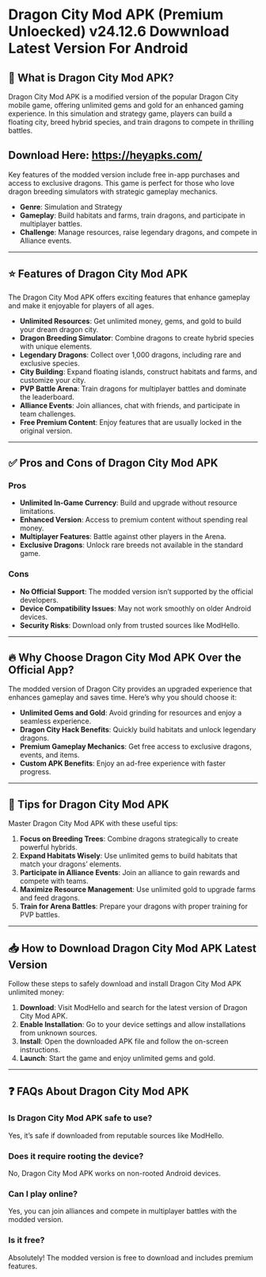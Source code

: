 # Dragon City Mod APK (Premium Unloecked) v24.12.6 Dowwnload Latest Version For Android

## 🐉 What is Dragon City Mod APK?

Dragon City Mod APK is a modified version of the popular Dragon City mobile game, offering unlimited gems and gold for an enhanced gaming experience. In this simulation and strategy game, players can build a floating city, breed hybrid species, and train dragons to compete in thrilling battles.

## Download Here: https://heyapks.com/

Key features of the modded version include free in-app purchases and access to exclusive dragons. This game is perfect for those who love dragon breeding simulators with strategic gameplay mechanics.

- **Genre**: Simulation and Strategy  
- **Gameplay**: Build habitats and farms, train dragons, and participate in multiplayer battles.  
- **Challenge**: Manage resources, raise legendary dragons, and compete in Alliance events.

---

## ⭐ Features of Dragon City Mod APK

The Dragon City Mod APK offers exciting features that enhance gameplay and make it enjoyable for players of all ages.

- **Unlimited Resources**: Get unlimited money, gems, and gold to build your dream dragon city.  
- **Dragon Breeding Simulator**: Combine dragons to create hybrid species with unique elements.  
- **Legendary Dragons**: Collect over 1,000 dragons, including rare and exclusive species.  
- **City Building**: Expand floating islands, construct habitats and farms, and customize your city.  
- **PVP Battle Arena**: Train dragons for multiplayer battles and dominate the leaderboard.  
- **Alliance Events**: Join alliances, chat with friends, and participate in team challenges.  
- **Free Premium Content**: Enjoy features that are usually locked in the original version.  

---

## ✅ Pros and Cons of Dragon City Mod APK

### Pros  
- **Unlimited In-Game Currency**: Build and upgrade without resource limitations.  
- **Enhanced Version**: Access to premium content without spending real money.  
- **Multiplayer Features**: Battle against other players in the Arena.  
- **Exclusive Dragons**: Unlock rare breeds not available in the standard game.  

### Cons  
- **No Official Support**: The modded version isn’t supported by the official developers.  
- **Device Compatibility Issues**: May not work smoothly on older Android devices.  
- **Security Risks**: Download only from trusted sources like ModHello.  

---

## 🔥 Why Choose Dragon City Mod APK Over the Official App?

The modded version of Dragon City provides an upgraded experience that enhances gameplay and saves time. Here’s why you should choose it:

- **Unlimited Gems and Gold**: Avoid grinding for resources and enjoy a seamless experience.  
- **Dragon City Hack Benefits**: Quickly build habitats and unlock legendary dragons.  
- **Premium Gameplay Mechanics**: Get free access to exclusive dragons, events, and items.  
- **Custom APK Benefits**: Enjoy an ad-free experience with faster progress.

---

## 🎯 Tips for Dragon City Mod APK

Master Dragon City Mod APK with these useful tips:

1. **Focus on Breeding Trees**: Combine dragons strategically to create powerful hybrids.  
2. **Expand Habitats Wisely**: Use unlimited gems to build habitats that match your dragons’ elements.  
3. **Participate in Alliance Events**: Join an alliance to gain rewards and compete with teams.  
4. **Maximize Resource Management**: Use unlimited gold to upgrade farms and feed dragons.  
5. **Train for Arena Battles**: Prepare your dragons with proper training for PVP battles.  

---

## 📥 How to Download Dragon City Mod APK Latest Version

Follow these steps to safely download and install Dragon City Mod APK unlimited money:

1. **Download**: Visit ModHello and search for the latest version of Dragon City Mod APK.  
2. **Enable Installation**: Go to your device settings and allow installations from unknown sources.  
3. **Install**: Open the downloaded APK file and follow the on-screen instructions.  
4. **Launch**: Start the game and enjoy unlimited gems and gold.  

---

## ❓ FAQs About Dragon City Mod APK

### Is Dragon City Mod APK safe to use?  
Yes, it’s safe if downloaded from reputable sources like ModHello.  

### Does it require rooting the device?  
No, Dragon City Mod APK works on non-rooted Android devices.  

### Can I play online?  
Yes, you can join alliances and compete in multiplayer battles with the modded version.  

### Is it free?  
Absolutely! The modded version is free to download and includes premium features.
